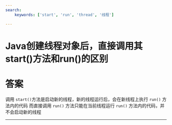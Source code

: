 ```yaml
---
search:
    keywords: ['start', 'run', 'thread', '线程']

---
```


# Java创建线程对象后，直接调用其start()方法和run()的区别

# 答案

调用 `start()`方法是启动新的线程，新的线程运行后，会在新线程上执行 `run()` 方法内的代码
而直接调用 `run()` 方法只能在当前线程运行 `run()` 方法内的代码，并不会启动新的线程

---
